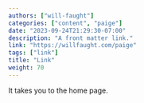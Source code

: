 ```yaml
---
authors: ["will-faught"]
categories: ["content", "paige"]
date: "2023-09-24T21:29:30-07:00"
description: "A front matter link."
link: "https://willfaught.com/paige"
tags: ["link"]
title: "Link"
weight: 70
---
```


It takes you to the home page.
